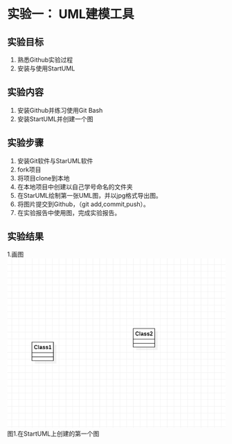 # 实验一： UML建模工具

## 实验目标

1. 熟悉Github实验过程
2. 安装与使用StartUML

## 实验内容

1. 安装Github并练习使用Git Bash
2. 安装StartUML并创建一个图

## 实验步骤

1. 安装Git软件与StarUML软件
2. fork项目
3. 将项目clone到本地
4. 在本地项目中创建以自己学号命名的文件夹
5. 在StarUML绘制第一张UML图，并以jpg格式导出图。
6. 将图片提交到Github，（git add,commit,push）。
7. 在实验报告中使用图，完成实验报告。

## 实验结果
1.画图  
![第一个UML图](./model1.jpg)  
图1.在StartUML上创建的第一个图
